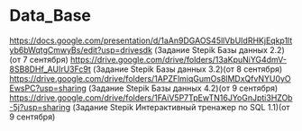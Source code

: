 # Data_Base
https://docs.google.com/presentation/d/1aAn9DGAOS45llVbUIdRHKjEqkp1ltyb6bWqtgCmwyBs/edit?usp=drivesdk (Задание Stepik Базы данных 2.2)(от 7 сентября)
https://drive.google.com/drive/folders/13aKpuNiYG4dmV-8SB8DHf_AUIrU3Fc9t (Задание Stepik Базы данных 3.2)(от 8 сентября)
https://drive.google.com/drive/folders/1APZFlmiqGumOs8lMDxQfvNYU0yOEwsPC?usp=sharing (Задание Stepik Базы данных 4.2)(от 9 сентября)
https://drive.google.com/drive/folders/1FAiV5P7TpEwTN16JYoGnJpti3HZOb-5j?usp=sharing (Задание Stepik Интерактивный тренажер по SQL 1.1)(от 9 сентября)
